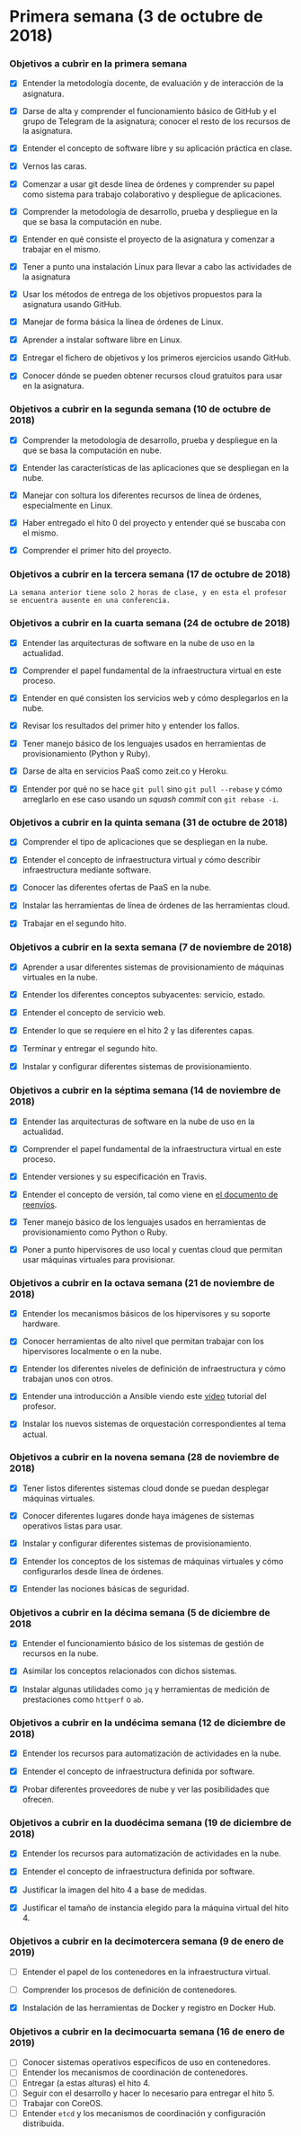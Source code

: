 # Primera semana (3 de octubre de 2018)

### Objetivos a cubrir en la primera semana

- [X] Entender la metodología docente, de evaluación y de interacción de la asignatura.
- [X] Darse de alta y comprender el funcionamiento básico de GitHub y el grupo de Telegram de la asignatura; conocer el resto de los recursos de la asignatura.
- [X] Entender el concepto de software libre y su aplicación práctica en clase.
- [X] Vernos las caras.
- [X] Comenzar a usar git desde línea de órdenes y comprender su papel como sistema para trabajo colaborativo y despliegue de aplicaciones.
- [X] Comprender la metodología de desarrollo, prueba y despliegue en la que se basa la computación en nube.
- [X] Entender en qué consiste el proyecto de la asignatura y comenzar a trabajar en el mismo.
- [X] Tener a punto una instalación Linux para llevar a cabo las actividades de la asignatura
- [X] Usar los métodos de entrega de los objetivos propuestos para la asignatura usando GitHub.
- [X] Manejar de forma básica la línea de órdenes de Linux.
- [X] Aprender a instalar software libre en Linux.
- [X] Entregar el fichero de objetivos y los primeros ejercicios usando GitHub.
- [X] Conocer dónde se pueden obtener recursos cloud gratuitos para usar en la asignatura.


### Objetivos a cubrir en la segunda semana (10 de octubre de 2018)

- [X] Comprender la metodología de desarrollo, prueba y despliegue en la que se basa la computación en nube.
- [X] Entender las características de las aplicaciones que se despliegan en la nube.
- [X] Manejar con soltura los diferentes recursos de línea de órdenes, especialmente en Linux.
- [X] Haber entregado el hito 0 del proyecto y entender qué se buscaba con el mismo.
- [X] Comprender el primer hito del proyecto.


### Objetivos a cubrir en la tercera semana (17 de octubre de 2018)

`La semana anterior tiene solo 2 horas de clase, y en esta el profesor se encuentra ausente en una conferencia.`


### Objetivos a cubrir en la cuarta semana (24 de octubre de 2018)

- [X] Entender las arquitecturas de software en la nube de uso en la actualidad.
- [X] Comprender el papel fundamental de la infraestructura virtual en este proceso.
- [X] Entender en qué consisten los servicios web y cómo desplegarlos en la nube.
- [X] Revisar los resultados del primer hito y entender los fallos.
- [X] Tener manejo básico de los lenguajes usados en herramientas de provisionamiento (Python y Ruby).
- [X] Darse de alta en servicios PaaS como zeit.co y Heroku.
- [X] Entender por qué no se hace `git pull` sino `git pull --rebase` y cómo arreglarlo en ese caso usando un *squash commit* con `git rebase -i`.


### Objetivos a cubrir en la quinta semana (31 de octubre de 2018)

- [X] Comprender el tipo de aplicaciones que se despliegan en la nube.
- [X] Entender el concepto de infraestructura virtual y cómo describir infraestructura mediante software.
- [X] Conocer las diferentes ofertas de PaaS en la nube.
- [X] Instalar las herramientas de línea de órdenes de las herramientas cloud.
- [X] Trabajar en el segundo hito.


### Objetivos a cubrir en la sexta semana (7 de noviembre de 2018)

- [X] Aprender a usar diferentes sistemas de provisionamiento de máquinas virtuales en la nube.
- [X] Entender los diferentes conceptos subyacentes: servicio, estado.
- [X] Entender el concepto de servicio web.
- [X] Entender lo que se requiere en el hito 2 y las diferentes capas.
- [X] Terminar y entregar el segundo hito.
- [X] Instalar y configurar diferentes sistemas de provisionamiento.


### Objetivos a cubrir en la séptima semana (14 de noviembre de 2018)

- [X] Entender las arquitecturas de software en la nube de uso en la actualidad.
- [X] Comprender el papel fundamental de la infraestructura virtual en este proceso.
- [X] Entender versiones y su especificación en Travis.
- [X] Entender el concepto de versión, tal como viene en [el documento
de reenvíos](http://jj.github.io/CC/documentos/proyecto/Reenvios).
- [X] Tener manejo básico de los lenguajes usados en herramientas de provisionamiento como Python o Ruby.
- [X] Poner a punto hipervisores de uso local y cuentas cloud que permitan usar máquinas virtuales para provisionar.


### Objetivos a cubrir en la octava semana (21 de noviembre de 2018)

- [X] Entender los mecanismos básicos de los hipervisores y su soporte hardware.
- [X] Conocer herramientas de alto nivel que permitan trabajar con los hipervisores localmente o en la nube.
- [X] Entender los diferentes niveles de definición de infraestructura y cómo trabajan unos con otros.
- [X] Entender una introducción a Ansible viendo este [video](https://www.youtube.com/watch?v=gFd9aj78_SM) tutorial del profesor.
- [X] Instalar los nuevos sistemas de orquestación correspondientes al tema actual.


### Objetivos a cubrir en la novena semana (28 de noviembre de 2018)

- [X] Tener listos diferentes sistemas cloud donde se puedan desplegar máquinas virtuales.
- [X] Conocer diferentes lugares donde haya imágenes de sistemas operativos listas para usar.
- [X] Instalar y configurar diferentes sistemas de provisionamiento.
- [X] Entender los conceptos de los sistemas de máquinas virtuales y cómo configurarlos desde línea de órdenes.
- [X] Entender las nociones básicas de seguridad.


### Objetivos a cubrir en la décima semana (5 de diciembre de 2018

- [X] Entender el funcionamiento básico de los sistemas de gestión de recursos en la nube.
- [X] Asimilar los conceptos relacionados con dichos sistemas.
- [X] Instalar algunas utilidades como `jq` y herramientas de medición de prestaciones como `httperf` o `ab`.


### Objetivos a cubrir en la undécima semana (12 de diciembre de 2018)

- [X] Entender los recursos para automatización de actividades en la nube.
- [X] Entender el concepto de infraestructura definida por software.
- [X] Probar diferentes proveedores de nube y ver las posibilidades que ofrecen.


### Objetivos a cubrir en la duodécima semana (19 de diciembre de 2018)

- [X] Entender los recursos para automatización de actividades en la nube.
- [X] Entender el concepto de infraestructura definida por software.
- [X] Justificar la imagen del hito 4 a base de medidas.
- [X] Justificar el tamaño de instancia elegido para la máquina virtual del hito 4.


### Objetivos a cubrir en la decimotercera semana (9 de enero de 2019)

- [ ] Entender el papel de los contenedores en la infraestructura virtual.
- [ ] Comprender los procesos de definición de contenedores.
- [X] Instalación de las herramientas de Docker y registro en Docker Hub.


### Objetivos a cubrir en la decimocuarta semana (16 de enero de 2019)

- [ ] Conocer sistemas operativos específicos de uso en contenedores.
- [ ] Entender los mecanismos de coordinación de contenedores.
- [ ] Entregar (a estas alturas) el hito 4.
- [ ] Seguir con el desarrollo y hacer lo necesario para entregar el hito 5.
- [ ] Trabajar con CoreOS.
- [ ] Entender `etcd` y los mecanismos de coordinación y configuración distribuida.
